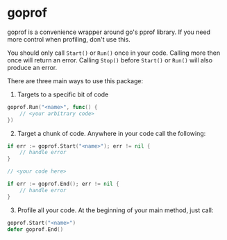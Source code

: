 # goprof

goprof is a convenience wrapper around go's pprof library.
If you need more control when profiling, don't use this.

You should only call `Start()` or `Run()` once in your code.
Calling more then once will return an error.
Calling `Stop()` before `Start()` or `Run()` will also produce an error.

There are three main ways to use this package:

1. Targets to a specific bit of code

```go
goprof.Run("<name>", func() {
	// <your arbitrary code>
})
```

2. Target a chunk of code. Anywhere in your code call the following:

```go
if err := goprof.Start("<name>"); err != nil {
	// handle error
}

// <your code here>

if err := goprof.End(); err != nil {
	// handle error
}
```

3. Profile all your code. At the beginning of your main method, just call:

```go
goprof.Start("<name>")
defer goprof.End()
```
